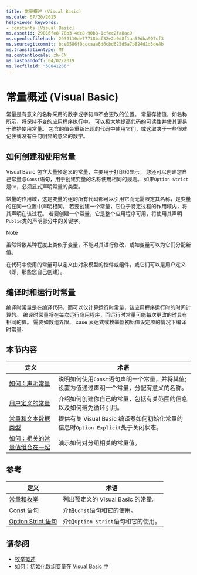 ```yaml
---
title: 常量概述 (Visual Basic)
ms.date: 07/20/2015
helpviewer_keywords:
- constants [Visual Basic]
ms.assetid: 29016fe8-78b3-4dc8-90b8-1cfec2fa8ac9
ms.openlocfilehash: 2939110de77718baf32e2a0d8f1aa52dba997cf3
ms.sourcegitcommit: bce0586f0cccaae6d6cbd625d5a7b824d1d3de4b
ms.translationtype: MT
ms.contentlocale: zh-CN
ms.lasthandoff: 04/02/2019
ms.locfileid: "58841266"
---
```

# <a name="constants-overview-visual-basic"></a>常量概述 (Visual Basic)
常量是有意义的名称采用的数字或字符串不会更改的位置。 常量存储值，如名称所示，将保持不变的应用程序执行中。 可以极大地提高代码的可读性并使其更易于维护使用常量。 包含的值会重新出现的代码中使用它们，或这取决于一些很难记住或没有任何明显的意义的数字。  
  
## <a name="how-to-create-and-use-constants"></a>如何创建和使用常量  
 Visual Basic 包含大量预定义的常量，主要用于打印和显示。 您还可以创建您自己常量与`Const`语句，用于创建变量的名称使用相同的规则。 如果`Option Strict`是`On`，必须显式声明常量的类型。  
  
 常量的作用域，这是变量的组的所有代码都可以引用它而无需限定其名称，是变量的在同一位置中声明相同。 若要创建一个常量，它位于特定过程的作用域内，将其声明在该过程。 若要创建一个常量，它是整个应用程序可用，将使用其声明`Public`类的声明部分中的关键字。  
  
> [!NOTE]
>  虽然常数某种程度上类似于变量，不能对其进行修改，或如变量可以为它们分配新值。  
  
 在代码中使用的常量可以定义由对象模型的控件或组件，或它们可以是用户定义 （即，那些您自己创建）。  
  
## <a name="compile-time-and-run-time-constants"></a>编译时和运行时常量  
 编译时常量是在编译代码，而可以仅计算运行时常量，该应用程序运行时的时间计算的。 编译时常量将在每次运行应用程序，而运行时常量可能每次更改的时具有相同的值。 需要如数组界限、 case 表达式或枚举器初始值设定项的情况下编译时常量。  
  
## <a name="in-this-section"></a>本节内容  
  
|定义|术语|  
|---|---|  
|[如何：声明常量](../../../../visual-basic/programming-guide/language-features/constants-enums/how-to-declare-a-constant.md)|说明如何使用`Const`语句声明一个常量，并将其值; 设置为值通过声明一个常量，分配有意义的名称。|  
|[用户定义的常量](../../../../visual-basic/programming-guide/language-features/constants-enums/user-defined-constants.md)|介绍如何创建你自己的常量，包括有关范围的信息以及如何避免循环引用。|  
|[常量和文本数据类型](../../../../visual-basic/programming-guide/language-features/constants-enums/constant-and-literal-data-types.md)|提供有关 Visual Basic 编译器如何初始化常量的信息时`Option Explicit`处于关闭状态。|  
|[如何：相关的常量值组合在一起](../../../../visual-basic/programming-guide/language-features/constants-enums/how-to-group-related-constant-values-together.md)|演示如何对分组相关的常量值。|  
  
## <a name="reference"></a>参考  
  
|定义|术语|  
|---|---|  
|[常量和枚举](../../../../visual-basic/language-reference/constants-and-enumerations.md)|列出预定义的 Visual Basic 的常量。|  
|[Const 语句](../../../../visual-basic/language-reference/statements/const-statement.md)|介绍`Const`语句和它的使用。|  
|[Option Strict 语句](../../../../visual-basic/language-reference/statements/option-strict-statement.md)|介绍`Option Strict`语句和它的使用。|  
  
## <a name="see-also"></a>请参阅

- [枚举概述](../../../../visual-basic/programming-guide/language-features/constants-enums/enumerations-overview.md)
- [如何：初始化数组变量在 Visual Basic 中](../../../../visual-basic/programming-guide/language-features/arrays/how-to-initialize-an-array-variable.md)
